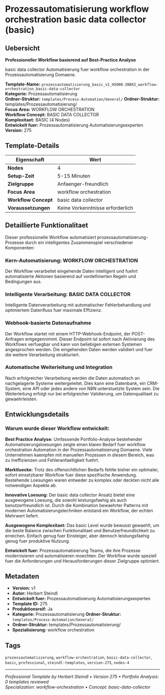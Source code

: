 # Prozessautomatisierung workflow orchestration basic data collector (basic)

## Uebersicht

**Professioneller Workflow basierend auf Best-Practice Analyse**

basic data collector Automatisierung fuer workflow orchestration in der Prozessautomatisierung Domaene.

**Template-Name:** `prozessautomatisierung_basic_v1_HS000.SNEKI_workflow-orchestration_basic-data-collector`  
**Kategorie:** Prozessautomatisierung  
**Ordner-Struktur:** `templates/Process-Automation/General/`
**Ordner-Struktur:** templates/Prozessautomatisierung/  
**Focus Area:** WORKFLOW ORCHESTRATION  
**Workflow Concept:** BASIC DATA COLLECTOR  
**Komplexitaet:** BASIC (4 Nodes)  
**Entwickelt fuer:** Prozessautomatisierung Automatisierungsexperten  
**Version:** 275

## Template-Details

| **Eigenschaft** | **Wert** |
|------------------|----------|
| **Nodes** | 4 |
| **Setup-Zeit** | 5-15 Minuten |
| **Zielgruppe** | Anfaenger-freundlich |
| **Focus Area** | workflow orchestration |
| **Workflow Concept** | basic data collector |
| **Voraussetzungen** | Keine Vorkenntnisse erforderlich |

## Detaillierte Funktionalitaet

Dieser professionelle Workflow automatisiert prozessautomatisierung-Prozesse durch ein intelligentes Zusammenspiel verschiedener Komponenten:

### Kern-Automatisierung: WORKFLOW ORCHESTRATION
Der Workflow verarbeitet eingehende Daten intelligent und fuehrt automatisierte Aktionen basierend auf vordefinierten Regeln und Bedingungen aus.

### Intelligente Verarbeitung: BASIC DATA COLLECTOR
Intelligente Datenverarbeitung mit automatischer Fehlerbehandlung und optimiertem Datenfluss fuer maximale Effizienz.

### Webhook-basierte Datenaufnahme
Der Workflow startet mit einem HTTP-Webhook-Endpoint, der POST-Anfragen entgegennimmt. Dieser Endpoint ist sofort nach Aktivierung des Workflows verfuegbar und kann von beliebigen externen Systemen angesprochen werden. Die eingehenden Daten werden validiert und fuer die weitere Verarbeitung strukturiert.

### Automatische Weiterleitung und Integration
Nach erfolgreicher Verarbeitung werden die Daten automatisch an nachgelagerte Systeme weitergeleitet. Dies kann eine Datenbank, ein CRM-System, eine API oder jedes andere von N8N unterstuetzte System sein. Die Weiterleitung erfolgt nur bei erfolgreicher Validierung, um Datenqualitaet zu gewaehrleisten.





## Entwicklungsdetails

### Warum wurde dieser Workflow entwickelt:

**Best Practice Analyse:** Umfassende Portfolio-Analyse bestehender Automatisierungsloesungen zeigte einen klaren Bedarf fuer workflow orchestration Automation in der Prozessautomatisierung Domaene. Viele Unternehmen kaempfen mit manuellen Prozessen in diesem Bereich, was zu Ineffizienzen und Fehleranfaelligkeit fuehrt.

**Marktluecke:** Trotz des offensichtlichen Bedarfs fehlte bisher ein optimaler, sofort einsetzbarer Workflow fuer diese spezifische Anwendung. Bestehende Loesungen waren entweder zu komplex oder deckten nicht alle notwendigen Aspekte ab.

**Innovative Loesung:** Der basic data collector Ansatz bietet eine ausgewogene Loesung, die sowohl leistungsfaehig als auch benutzerfreundlich ist. Durch die Kombination bewaehrter Patterns mit modernen Automatisierungstechniken entstand ein Workflow, der echten Mehrwert liefert.

**Ausgewogene Komplexitaet:** Das basic Level wurde bewusst gewaehlt, um die beste Balance zwischen Funktionalitaet und Benutzerfreundlichkeit zu erreichen. Einfach genug fuer Einsteiger, aber dennoch leistungsfaehig genug fuer produktive Nutzung.

**Entwickelt fuer:** Prozessautomatisierung Teams, die ihre Prozesse modernisieren und automatisieren moechten. Der Workflow wurde speziell fuer die Anforderungen und Herausforderungen dieser Zielgruppe optimiert.

## Metadaten

- **Version:** v1
- **Autor:** Herbert Steindl
- **Entwickelt fuer:** Prozessautomatisierung Automatisierungsexperten
- **Template ID:** 275
- **Produktionsreif:** Ja
- **Kategorie:** Prozessautomatisierung
**Ordner-Struktur:** `templates/Process-Automation/General/`
- **Ordner-Struktur:** templates/Prozessautomatisierung/
- **Spezialisierung:** workflow orchestration

## Tags

`prozessautomatisierung`, `workflow-orchestration`, `basic-data-collector`, `basic`, `professional`, `steindl-templates`, `version-275`, `nodes-4`

---

*Professional Template by Herbert Steindl • Version 275 • Portfolio Analysis: 0 templates reviewed*  
*Specialization: workflow-orchestration • Concept: basic-data-collector*